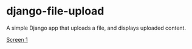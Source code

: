 django-file-upload
==================

A simple Django app that uploads a file, and displays uploaded content.

[Screen 1](Screenshots/1_1_Home.png)
